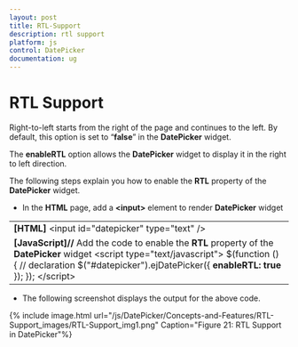 ```yaml
---
layout: post
title: RTL-Support
description: rtl support
platform: js
control: DatePicker
documentation: ug
---
```


# RTL Support

Right-to-left starts from the right of the page and continues to the left. By default, this option is set to “**false**” in the **DatePicker** widget. 

The **enableRTL** option allows the **DatePicker** widget to display it in the right to left direction.

The following steps explain you how to enable the **RTL** property of the **DatePicker** widget.

* In the **HTML** page, add a **&lt;input&gt;** element to render **DatePicker** widget

<table>
<tr>
<td>
<b>[HTML]</b>    &lt;input id="datepicker" type="text" /&gt;</td></tr>
<tr>
<td>
<b>[JavaScript]</b><b>// </b>Add the code to enable the <b>RTL</b> property of the <b>DatePicker</b> widget     &lt;script type="text/javascript"&gt;        $(function () {            // declaration            $("#datepicker").ejDatePicker({                <b>enableRTL: true</b>            });        });    &lt;/script&gt;</td></tr>
</table>


*  The following screenshot displays the output for the above code.

{% include image.html url="/js/DatePicker/Concepts-and-Features/RTL-Support_images/RTL-Support_img1.png" Caption="Figure 21: RTL Support in DatePicker"%}

